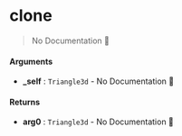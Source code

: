 # clone

> No Documentation 🚧

#### Arguments

- **\_self** : `Triangle3d` \- No Documentation 🚧

#### Returns

- **arg0** : `Triangle3d` \- No Documentation 🚧